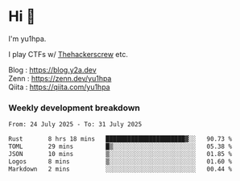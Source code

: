 # Hi 👋

I'm yu1hpa.

I play CTFs w/ [Thehackerscrew](https://www.thehackerscrew.team/) etc.

Blog : https://blog.y2a.dev  
Zenn : https://zenn.dev/yu1hpa  
Qiita : https://qiita.com/yu1hpa  

### Weekly development breakdown

<!--START_SECTION:waka-->

```txt
From: 24 July 2025 - To: 31 July 2025

Rust       8 hrs 18 mins   ██████████████████████▓░░   90.73 %
TOML       29 mins         █▒░░░░░░░░░░░░░░░░░░░░░░░   05.38 %
JSON       10 mins         ▒░░░░░░░░░░░░░░░░░░░░░░░░   01.85 %
Logos      8 mins          ▒░░░░░░░░░░░░░░░░░░░░░░░░   01.60 %
Markdown   2 mins          ░░░░░░░░░░░░░░░░░░░░░░░░░   00.44 %
```

<!--END_SECTION:waka-->

